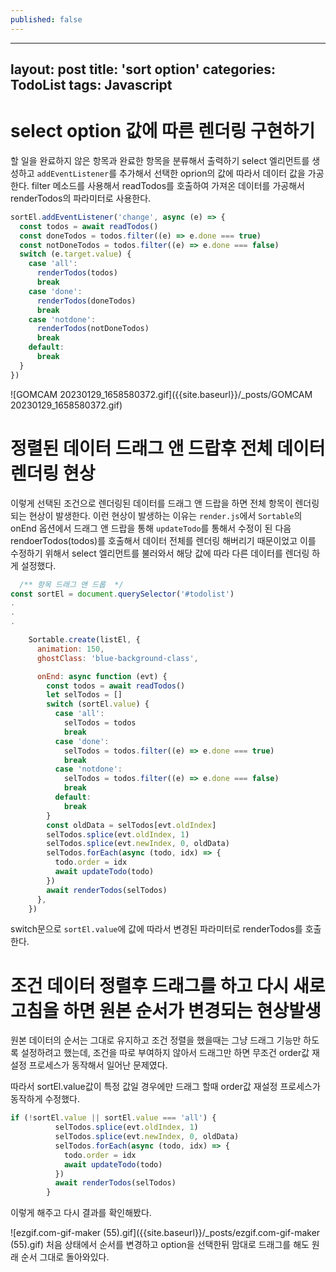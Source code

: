 ```yaml
---
published: false
---
```

---
layout: post
title: 'sort option'
categories: TodoList
tags: Javascript
---
# select option 값에 따른 렌더링 구현하기


할 일을 완료하지 않은 항목과 완료한 항목을 분류해서 출력하기 
select 엘리먼트를 생성하고 `addEventListener`를 추가해서 선택한 oprion의 값에 따라서 데이터 값을 가공한다.
filter 메소드를 사용해서 readTodos를 호출하여 가져온 데이터를 가공해서 renderTodos의 파라미터로 사용한다.
```js
sortEl.addEventListener('change', async (e) => {
  const todos = await readTodos()
  const doneTodos = todos.filter((e) => e.done === true)
  const notDoneTodos = todos.filter((e) => e.done === false)
  switch (e.target.value) {
    case 'all':
      renderTodos(todos)
      break
    case 'done':
      renderTodos(doneTodos)
      break
    case 'notdone':
      renderTodos(notDoneTodos)
      break
    default:
      break
  }
})
```
![GOMCAM 20230129_1658580372.gif]({{site.baseurl}}/_posts/GOMCAM 20230129_1658580372.gif)

# 정렬된 데이터 드래그 앤 드랍후 전체 데이터 렌더링 현상

이렇게 선택된 조건으로 렌더링된 데이터를 드래그 앤 드랍을 하면 전체 항목이 렌더링 되는 현상이 발생한다.
이런 현상이 발생하는 이유는 `render.js`에서 `Sortable`의 onEnd 옵션에서 드래그 앤 드랍을 통해 `updateTodo`를 통해서 수정이 된 다음 rendoerTodos(todos)를 호출해서 데이터 전체를 렌더링 해버리기 때문이었고 이를 수정하기 위해서 select 엘리먼트를 불러와서 해당 값에 따라 다른 데이터를 렌더링 하게 설정했다.
```js
  /** 항목 드래그 앤 드롭  */
const sortEl = document.querySelector('#todolist')
.
.
.

    Sortable.create(listEl, {
      animation: 150,
      ghostClass: 'blue-background-class',

      onEnd: async function (evt) {
        const todos = await readTodos()
        let selTodos = []
        switch (sortEl.value) {
          case 'all':
            selTodos = todos
            break
          case 'done':
            selTodos = todos.filter((e) => e.done === true)
            break
          case 'notdone':
            selTodos = todos.filter((e) => e.done === false)
            break
          default:
            break
        }
        const oldData = selTodos[evt.oldIndex]
        selTodos.splice(evt.oldIndex, 1)
        selTodos.splice(evt.newIndex, 0, oldData)
        selTodos.forEach(async (todo, idx) => {
          todo.order = idx
          await updateTodo(todo)
        })
        await renderTodos(selTodos)
      },
    })
```
switch문으로 `sortEl.value`에 값에 따라서 변경된 파라미터로 renderTodos를 호출한다.

# 조건 데이터 정렬후 드래그를 하고 다시 새로고침을 하면 원본 순서가 변경되는 현상발생

원본 데이터의 순서는 그대로 유지하고 조건 정렬을 했을때는 그냥 드래그 기능만 하도록 설정하려고 했는데, 조건을 따로 부여하지 않아서 드래그만 하면 무조건 order값 재설정 프로세스가 동작해서 일어난 문제였다.

따라서 sortEl.value값이 특정 값일 경우에만 드래그 할때 order값 재설정 프로세스가 동작하게 수정했다.

```js
if (!sortEl.value || sortEl.value === 'all') {
          selTodos.splice(evt.oldIndex, 1)
          selTodos.splice(evt.newIndex, 0, oldData)
          selTodos.forEach(async (todo, idx) => {
            todo.order = idx
            await updateTodo(todo)
          })
          await renderTodos(selTodos)
        }
```
이렇게 해주고 다시 결과를 확인해봤다.


![ezgif.com-gif-maker (55).gif]({{site.baseurl}}/_posts/ezgif.com-gif-maker (55).gif)
처음 상태에서 순서를 변경하고 option을 선택한뒤 맘대로 드래그를 해도 원래 순서 그대로 돌아와있다.

